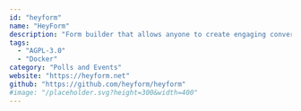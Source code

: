 ```yaml
---
id: "heyform"
name: "HeyForm"
description: "Form builder that allows anyone to create engaging conversational forms for surveys, questionnaires, quizzes, and polls."
tags:
  - "AGPL-3.0"
  - "Docker"
category: "Polls and Events"
website: "https://heyform.net"
github: "https://github.com/heyform/heyform"
#image: "/placeholder.svg?height=300&width=400"
---
```


